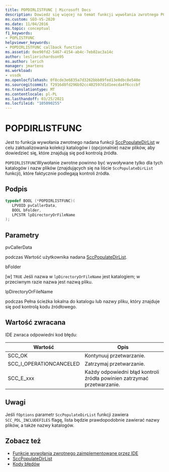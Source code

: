 ```yaml
---
title: POPDIRLISTFUNC | Microsoft Docs
description: Dowiedz się więcej na temat funkcji wywołania zwrotnego POPDIRLISTFUNC, która jest przenoszona do katalogów aktualizacji, aby dowiedzieć się, które znajdują się pod kontrolą źródła.
ms.custom: SEO-VS-2020
ms.date: 11/04/2016
ms.topic: conceptual
f1_keywords:
- POPLISTFUNC
helpviewer_keywords:
- POPDIRLISTFUNC callback function
ms.assetid: 0ee90fd2-5467-4154-ab4c-7eb02ac3a14c
author: leslierichardson95
ms.author: lerich
manager: jmartens
ms.workload:
- vssdk
ms.openlocfilehash: 0f8cde3e6835a7d3262bbb89fed13e0dbc8e540e
ms.sourcegitcommit: f2916d8fd296b92cc402597d1d1eecda4f6cccbf
ms.translationtype: MT
ms.contentlocale: pl-PL
ms.lasthandoff: 03/25/2021
ms.locfileid: "105090255"
---
```

# <a name="popdirlistfunc"></a>POPDIRLISTFUNC
Jest to funkcja wywołania zwrotnego nadana funkcji [SccPopulateDirList](../extensibility/sccpopulatedirlist-function.md) w celu zaktualizowania kolekcji katalogów i (opcjonalnie) nazw plików, aby dowiedzieć się, które znajdują się pod kontrolą źródła.

 `POPDIRLISTFUNC`Wywołanie zwrotne powinno być wywoływane tylko dla tych katalogów i nazw plików (znajdujących się na liście `SccPopulateDirList` funkcji), które faktycznie podlegają kontroli źródła.

## <a name="signature"></a>Podpis

```cpp
typedef BOOL (*POPDIRLISTFUNC)(
   LPVOID pvCallerData,
   BOOL bFolder,
   LPCSTR lpDirectoryOrFileName
);
```

## <a name="parameters"></a>Parametry
 pvCallerData

podczas Wartość użytkownika nadana [SccPopulateDirList](../extensibility/sccpopulatedirlist-function.md).

 bFolder

[w] `TRUE` Jeśli nazwa w `lpDirectoryOrFileName` jest katalogiem; w przeciwnym razie nazwa jest nazwą pliku.

 lpDirectoryOrFileName

podczas Pełna ścieżka lokalna do katalogu lub nazwy pliku, który znajduje się pod kontrolą kodu źródłowego.

## <a name="return-value"></a>Wartość zwracana
 IDE zwraca odpowiedni kod błędu:

|Wartość|Opis|
|-----------|-----------------|
|SCC_OK|Kontynuuj przetwarzanie.|
|SCC_I_OPERATIONCANCELED|Zatrzymaj przetwarzanie.|
|SCC_E_xxx|Każdy odpowiedni błąd kontroli źródła powinien zatrzymać przetwarzanie.|

## <a name="remarks"></a>Uwagi
 Jeśli `fOptions` parametr `SccPopulateDirList` funkcji zawiera `SCC_PDL_INCLUDEFILES` flagę, lista będzie prawdopodobnie zawierać nazwy plików, a także nazwy katalogów.

## <a name="see-also"></a>Zobacz też
- [Funkcje wywołania zwrotnego zaimplementowane przez IDE](../extensibility/callback-functions-implemented-by-the-ide.md)
- [SccPopulateDirList](../extensibility/sccpopulatedirlist-function.md)
- [Kody błędów](../extensibility/error-codes.md)
